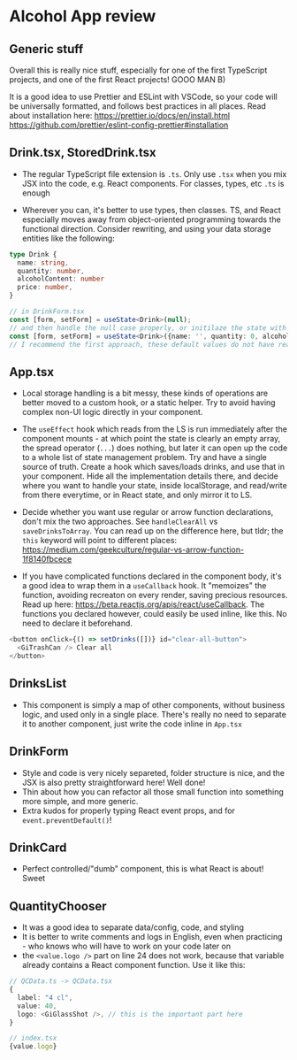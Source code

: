 # Alcohol App review

## Generic stuff

Overall this is really nice stuff, especially for one of the first TypeScript projects, and one of the first React projects!
GOOO MAN B)

It is a good idea to use Prettier and ESLint with VSCode, so your code will be universally formatted, and follows best practices in all places.
Read about installation here:
https://prettier.io/docs/en/install.html
https://github.com/prettier/eslint-config-prettier#installation

## Drink.tsx, StoredDrink.tsx

- The regular TypeScript file extension is `.ts`. Only use `.tsx` when you mix JSX into the code, e.g. React components. For classes, types, etc `.ts` is enough

- Wherever you can, it's better to use types, then classes. TS, and React especially moves away from object-oriented programming towards the functional direction. Consider rewriting, and using your data storage entities like the following:

```typescript
type Drink {
  name: string,
  quantity: number,
  alcoholContent: number
  price: number,
}

// in DrinkForm.tsx
const [form, setForm] = useState<Drink>(null);
// and then handle the null case properly, or initilaze the state with the desired default object like this:
const [form, setForm] = useState<Drink>({name: '', quantity: 0, alcoholContent: 0, price: 1});
// I recommend the first approach, these default values do not have real meaning
```

## App.tsx

- Local storage handling is a bit messy, these kinds of operations are better moved to a custom hook, or a static helper. Try to avoid having complex non-UI logic directly in your component.

- The `useEffect` hook which reads from the LS is run immediately after the component mounts - at which point the state is clearly an empty array, the spread operator (`...`) does nothing, but later it can open up the code to a whole list of state management problem. Try and have a single source of truth. Create a hook which saves/loads drinks, and use that in your component. Hide all the implementation details there, and decide where you want to handle your state, inside localStorage, and read/write from there everytime, or in React state, and only mirror it to LS.

- Decide whether you want use regular or arrow function declarations, don't mix the two approaches. See `handleClearAll` vs `saveDrinksToArray`. You can read up on the difference here, but tldr; the `this` keyword will point to different places: https://medium.com/geekculture/regular-vs-arrow-function-1f8140fbcece

- If you have complicated functions declared in the component body, it's a good idea to wrap them in a `useCallback` hook. It "memoizes" the function, avoiding recreaton on every render, saving precious resources. Read up here: https://beta.reactjs.org/apis/react/useCallback. The functions you declared however, could easily be used inline, like this. No need to declare it beforehand.

```typescript
<button onClick={() => setDrinks([])} id="clear-all-button">
  <GiTrashCan /> Clear all
</button>
```

## DrinksList

- This component is simply a map of other components, without business logic, and used only in a single place. There's really no need to separate it to another component, just write the code inline in `App.tsx`

## DrinkForm

- Style and code is very nicely separeted, folder structure is nice, and the JSX is also pretty straightforward here! Well done!
- Thin about how you can refactor all those small function into something more simple, and more generic.
- Extra kudos for properly typing React event props, and for `event.preventDefault()`!

## DrinkCard

- Perfect controlled/"dumb" component, this is what React is about! Sweet

## QuantityChooser

- It was a good idea to separate data/config, code, and styling
- It is better to write comments and logs in English, even when practicing - who knows who will have to work on your code later on
- the `<value.logo />` part on line 24 does not work, because that variable already contains a React component function. Use it like this:

```typescript
// QCData.ts -> QCData.tsx
{
  label: "4 cl",
  value: 40,
  logo: <GiGlassShot />, // this is the important part here
}

// index.tsx
{value.logo}
```
